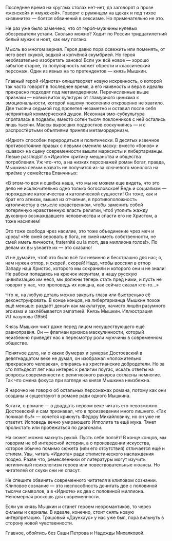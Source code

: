 
Последнее время на круглых столах нет-нет, да заговорят о прозе «женской» и «мужской». Говорят с румянцем на щеках и под тихое «извините» — боятся обвинений в сексизме. Но примечательно не это.

Не раз уже было замечено, что от героя-мужчины нулевых обозреватели устали. Cколько можно? Ходит по России тридцатилетний белый мужик и ноет, как ему погано.

Мысль во многом верная. Героя давно пора освежить или поменять, от него веет скукой, водкой и копчёной скумбрией. Но героя необязательно изобретать заново! Если уж всё новое — хорошо забытое старое, то популярность может обрести и классический персонаж. Один из явных на то претендентов — князь Мышкин.

Главный герой «Идиота» олицетворяет новую искренность, о которой так часто говорят в последнее время, а его наивность и вера в идеалы прекрасно подходят под метамодернизм. Перечисленные выше признаки — новый виток культуры от гламурного цинизма к эмоциональности, которой нашему поколению откровенно не хватило. Две тысячи седьмой год пролетел незаметно и оставил после себя неприятный коммерческий душок. Исконная эмо-субкультура спряталась в подвалы, вместо сотен тысяч поклонников с ней остались лишь тысячи. Массы выросших подростков соскучились — и с распростёртыми объятиями приняли метамордернизм.

«Идиот» способен переродиться и политически. В десятых извечное противостояние правых с левыми сменило маску: вместо «бонов» и «шавок» на сцену современности вышли марксисты и либертарианцы. Левые разглядят в «Идиоте» критику мещанства и общества потребления. Уж что-что, а на низких персонажей роман богат, правда, Мышкина левым назвать не получится из-за ключевого монолога на приёме у семейства Епанчиных:

«В этом-то вся и ошибка наша, что мы не можем еще видеть, что это дело не исключительно одно только богословское! Ведь и социализм — порождение католичества и католической сущности! Он тоже, как и брат его атеизм, вышел из отчаяния, в противоположность католичеству в смысле нравственном, чтобы заменить собой потерянную нравственную власть религии, чтоб утолить жажду духовную возжаждавшего человечества и спасти его не Христом, а тоже насилием!

Это тоже свобода чрез насилие, это тоже объединение чрез меч и кровь! «Не смей веровать в бога, не смей иметь собственности, не смей иметь личности, fraternité ou la mort, два миллиона голов!». По делам их вы узнаете их — это сказано!

И не думайте, чтоб это было всё так невинно и бесстрашно для нас; о, нам нужен отпор, и скорей, скорей! Надо, чтобы воссиял в отпор Западу наш Христос, которого мы сохранили и которого они и не знали! Не рабски попадаясь на крючок иезуитам, а нашу русскую цивилизацию им неся, мы должны теперь стать пред ними, и пусть не говорят у нас, что проповедь их изящна, как сейчас сказал кто-то…»

Что ж, на любую деталь можно закрыть глаза или быстренько её деконструировать. В конце концов, на либертарианца Мышкин похож ещё меньше: раздаёт деньги как макулатуру, начисто лишён разумного эгоизма и захлёбывается эмпатией.
Князь Мышкин. Иллюстрация И.Глазунова (1956)

Князь Мышкин чист даже перед лицом несуществующего ещё равноправия. Он — флагман кризиса маскулинности, который неизбежно приведёт нас к пересмотру роли мужчины в современном обществе.

Понятное дело, ни о каких бумерах и зумерах Достоевский в девятнадцатом веке не думал, он изображал «положительно прекрасного человека», опираясь на христианские добродетели. Но за сто пятьдесят лет наш интерес к религии поугас, искать ответы на вопросы современности с религиозного ракурса согласны немногие. Так что смена фокуса при взгляде на князя Мышкина неизбежна.

Я нарочно не говорю об остальных персонажах романа, потому как они созданы и существуют в романе ради одного Мышкина.

Кстати, о романе — в двадцать первом веке читать его невозможно. Достоевский и сам признавал, что в произведении много лишнего. «Так почикал бы!» — хочется крикнуть Фёдору Михайловичу, но он уже не ответит. Исповедь вечно умирающего Ипполита та ещё мука. Тянет пролистать или пробежаться по диагонали.

На сюжет можно махнуть рукой. Пусть себе ползёт! В конце концов, мы говорим не об интересной истории, а о произведении искусства, которое обычно помимо сюжета (или его отсутствия) отличается ещё и стилем. Увы, читать «Идиота» ради стилистического наслаждения поздно. Разве что, ремесленники от литературы могут изучить нетипичный психологизм героев или повествовательные нюансы. Но читателей от скуки они не спасут.

Не спешите обвинять современного читателя в клиповом сознании. Клиповое сознание — это неспособность дочитать две с половиной тысячи символов, а в «Идиоте» их два с половиной миллиона. Непомерная роскошь для современности.

Если уж князь Мышкин и станет героем неоромантиков, то через фильмы и сериалы. В идеале, конечно, стоит снять новую интерпретацию. Трэшовый «Даунхаус» у нас уже был, пора вильнуть в сторону новой чувственности.

Главное, обойтись без Саши Петрова и Надежды Михалковой.
